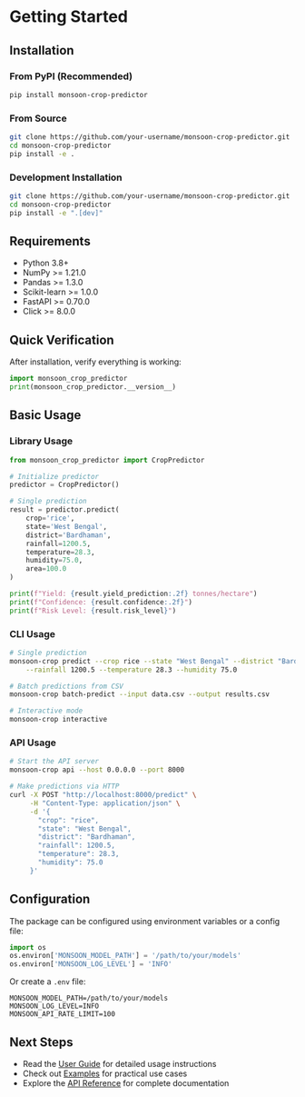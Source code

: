 # Getting Started

## Installation

### From PyPI (Recommended)

```bash
pip install monsoon-crop-predictor
```

### From Source

```bash
git clone https://github.com/your-username/monsoon-crop-predictor.git
cd monsoon-crop-predictor
pip install -e .
```

### Development Installation

```bash
git clone https://github.com/your-username/monsoon-crop-predictor.git
cd monsoon-crop-predictor
pip install -e ".[dev]"
```

## Requirements

- Python 3.8+
- NumPy >= 1.21.0
- Pandas >= 1.3.0
- Scikit-learn >= 1.0.0
- FastAPI >= 0.70.0
- Click >= 8.0.0

## Quick Verification

After installation, verify everything is working:

```python
import monsoon_crop_predictor
print(monsoon_crop_predictor.__version__)
```

## Basic Usage

### Library Usage

```python
from monsoon_crop_predictor import CropPredictor

# Initialize predictor
predictor = CropPredictor()

# Single prediction
result = predictor.predict(
    crop='rice',
    state='West Bengal',
    district='Bardhaman',
    rainfall=1200.5,
    temperature=28.3,
    humidity=75.0,
    area=100.0
)

print(f"Yield: {result.yield_prediction:.2f} tonnes/hectare")
print(f"Confidence: {result.confidence:.2f}")
print(f"Risk Level: {result.risk_level}")
```

### CLI Usage

```bash
# Single prediction
monsoon-crop predict --crop rice --state "West Bengal" --district "Bardhaman" \
    --rainfall 1200.5 --temperature 28.3 --humidity 75.0

# Batch predictions from CSV
monsoon-crop batch-predict --input data.csv --output results.csv

# Interactive mode
monsoon-crop interactive
```

### API Usage

```bash
# Start the API server
monsoon-crop api --host 0.0.0.0 --port 8000

# Make predictions via HTTP
curl -X POST "http://localhost:8000/predict" \
     -H "Content-Type: application/json" \
     -d '{
       "crop": "rice",
       "state": "West Bengal",
       "district": "Bardhaman",
       "rainfall": 1200.5,
       "temperature": 28.3,
       "humidity": 75.0
     }'
```

## Configuration

The package can be configured using environment variables or a config file:

```python
import os
os.environ['MONSOON_MODEL_PATH'] = '/path/to/your/models'
os.environ['MONSOON_LOG_LEVEL'] = 'INFO'
```

Or create a `.env` file:

```
MONSOON_MODEL_PATH=/path/to/your/models
MONSOON_LOG_LEVEL=INFO
MONSOON_API_RATE_LIMIT=100
```

## Next Steps

- Read the [User Guide](user_guide/index.md) for detailed usage instructions
- Check out [Examples](examples/index.md) for practical use cases
- Explore the [API Reference](api_reference/index.md) for complete documentation
